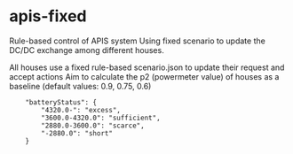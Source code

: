 # apis-fixed
Rule-based control of APIS system
Using fixed scenario to update the DC/DC exchange among different houses.

All houses use a fixed rule-based scenario.json to update their request and accept actions
Aim to calculate the p2 (powermeter value) of houses as a baseline (default values: 0.9, 0.75, 0.6)

        "batteryStatus": {
            "4320.0-": "excess",
            "3600.0-4320.0": "sufficient",
            "2880.0-3600.0": "scarce",
            "-2880.0": "short"
        }

